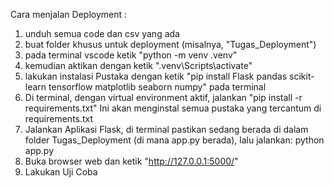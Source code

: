 Cara menjalan Deployment :

1. unduh semua code dan csv yang ada
2. buat folder khusus untuk deployment (misalnya, "Tugas_Deployment")
3. pada terminal vscode ketik "python -m venv .venv"
4. kemudian aktikan dengan ketik ".venv\Scripts\activate"
5. lakukan instalasi Pustaka dengan ketik "pip install Flask pandas scikit-learn tensorflow matplotlib seaborn numpy" pada terminal
6. Di terminal, dengan virtual environment aktif, jalankan "pip install -r requirements.txt" Ini akan menginstal semua pustaka yang tercantum di requirements.txt
7. Jalankan Aplikasi Flask, di terminal pastikan sedang berada di dalam folder Tugas_Deployment (di mana app.py berada), lalu jalankan: python app.py
8. Buka browser web dan ketik "http://127.0.0.1:5000/"
9. Lakukan Uji Coba
